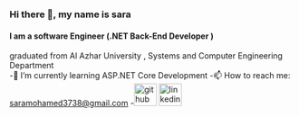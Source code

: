 ### Hi there 👋, my name is sara 
#### I am  a software Engineer (.NET Back-End Developer )
graduated from Al Azhar University , Systems and Computer Engineering Department  
-🌱 I’m currently learning ASP.NET Core Development
-📫 How to reach me: saramohamed3738@gmail.com
-[<img src='https://cdn.jsdelivr.net/npm/simple-icons@3.0.1/icons/github.svg' alt='github' height='40'>](https://github.com/saramohamed560)
[<img src='https://cdn.jsdelivr.net/npm/simple-icons@3.0.1/icons/linkedin.svg' alt='linkedin' height='40'>](https://www.linkedin.com/in/https://www.linkedin.com/in/sara-mohamed37//) 




